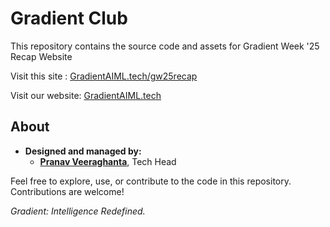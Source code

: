 # Gradient Club

This repository contains the source code and assets for Gradient Week '25 Recap Website

Visit this site : [GradientAIML.tech/gw25recap](https://GradientAIML.tech/gw25recap)

Visit our website: [GradientAIML.tech](https://GradientAIML.tech)

## About
- **Designed and managed by:**
  - [**Pranav Veeraghanta**](https://beyondmebtw.com), Tech Head    

Feel free to explore, use, or contribute to the code in this repository. Contributions are welcome!

_Gradient: Intelligence Redefined._
